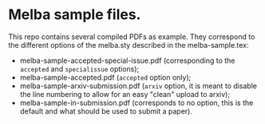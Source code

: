 # Melba sample files.

This repo contains several compiled PDFs as example. They correspond to the different options of the melba.sty described in the melba-sample.tex:
- melba-sample-accepted-special-issue.pdf (corresponding to the `accepted` and `specialissue` options);
- melba-sample-accepted.pdf (`accepted` option only);
- melba-sample-arxiv-submission.pdf (`arxiv` option, it is meant to disable the line numbering to allow for an easy "clean" upload to arxiv);
- melba-sample-in-submission.pdf (corresponds to no option, this is the default and what should be used to submit a paper).